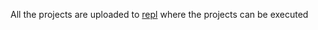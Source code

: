 All the projects are uploaded to [repl](https://repl.it/@dlokesh16) where the projects can be executed
